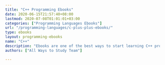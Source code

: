 ```yaml
---
title: "C++ Programming Ebooks"
date: 2020-06-15T21:57:40+08:00
lastmod: 2020-07-08T01:01:01+03:00
categories: ["Programming Languages Ebooks"]
url: "/programming-languages/c-plus-plus-ebooks/"
type: ebooks
layout: programming-ebooks
name: "C++"
description: "Ebooks are one of the best ways to start learning C++ programming, being eco-friendly, widely available, rich in content, mobile and in cases free played an important role to be in our top suggestions."
authors: ["All Ways to Study Team"]

---
```


